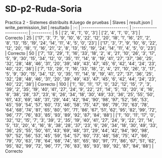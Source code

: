 # SD-p2-Ruda-Soria
Practica 2 - Sistemes distribuits
#Juego de pruebas
| Slaves | result.json  | write_permission_list  | resultado
| :-:    | :-----------------------: | :-----------------------: | :---------:
| 5      | ['2', '4', '1', '0', '3'] | ['2', '4', '1', '0', '3'] | Correcto
| 25     | ['17', '3', '7', '9', '10', '6', '22', '12', '20', '18', '1', '16', '21', '2', '8', '13', '15', '19', '24', '14', '11', '4', '5', '0', '23'] | ['17', '3', '7', '9', '10', '6', '22', '12', '20', '18', '1', '16', '21', '2', '8', '13', '15', '19', '24', '14', '11', '4', '5', '0', '23'] | Correcto
| 50     | ['7', '13', '29', '1', '16', '33', '18', '2', '4', '21', '10', '26', '3', '17', '5', '9', '30', '15', '34', '12', '0', '35', '11', '14', '8', '19', '41', '27', '37', '36', '25', '32', '28', '48', '46', '31', '20', '39', '49', '43', '47', '45', '6', '42', '44', '24', '23', '40', '22', '38'] | ['7', '13', '29', '1', '16', '33', '18', '2', '4', '21', '10', '26', '3', '17', '5', '9', '30', '15', '34', '12', '0', '35', '11', '14', '8', '19', '41', '27', '37', '36', '25', '32', '28', '48', '46', '31', '20', '39', '49', '43', '47', '45', '6', '42', '44', '24', '23', '40', '22', '38'] | Correcto
| 100      | ['1', '10', '11', '17', '0', '32', '12', '15', '7', '3', '39', '2', '35', '19', '40', '41', '27', '24', '9', '22', '21', '14', '5', '13', '20', '4', '16', '8', '38', '28', '37', '23', '6', '26', '34', '18', '30', '49', '33', '36', '25', '55', '50', '61', '43', '69', '48', '31', '29', '44', '42', '94', '90', '98', '97', '52', '56', '53', '45', '59', '54', '57', '60', '73', '46', '58', '75', '47', '66', '79', '70', '63', '78', '64', '68', '74', '81', '65', '80', '91', '71', '86', '67', '51', '62', '95', '82', '99', '72', '96', '77', '76', '83', '85', '93', '89', '92', '87', '84', '88'] | ['1', '10', '11', '17', '0', '32', '12', '15', '7', '3', '39', '2', '35', '19', '40', '41', '27', '24', '9', '22', '21', '14', '5', '13', '20', '4', '16', '8', '38', '28', '37', '23', '6', '26', '34', '18', '30', '49', '33', '36', '25', '55', '50', '61', '43', '69', '48', '31', '29', '44', '42', '94', '90', '98', '97', '52', '56', '53', '45', '59', '54', '57', '60', '73', '46', '58', '75', '47', '66', '79', '70', '63', '78', '64', '68', '74', '81', '65', '80', '91', '71', '86', '67', '51', '62', '95', '82', '99', '72', '96', '77', '76', '83', '85', '93', '89', '92', '87', '84', '88'] | Correcto
